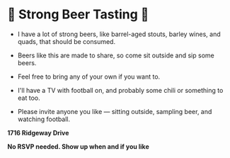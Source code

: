 
# 🍻 **Strong Beer Tasting** 🍻

- I have a lot of strong beers, like barrel-aged stouts, barley wines, and quads, that should be consumed.
  
- Beers like this are made to share, so come sit outside and sip some beers.

- Feel free to bring any of your own if you want to. 

- I'll have a TV with football on, and probably some chili or something to eat too. 

- Please invite anyone you like — sitting outside, sampling beer, and watching football.

**1716 Ridgeway Drive**

**No RSVP needed. Show up when and if you like**

